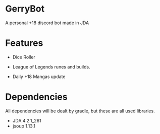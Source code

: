 # GerryBot
A personal +18 discord bot made in JDA

# Features

- Dice Roller

- League of Legends runes and builds.

- Daily +18 Mangas update

# Dependencies

All dependencies will be dealt by gradle, but these are all used libraries.

- JDA 4.2.1_261
- jsoup 1.13.1
